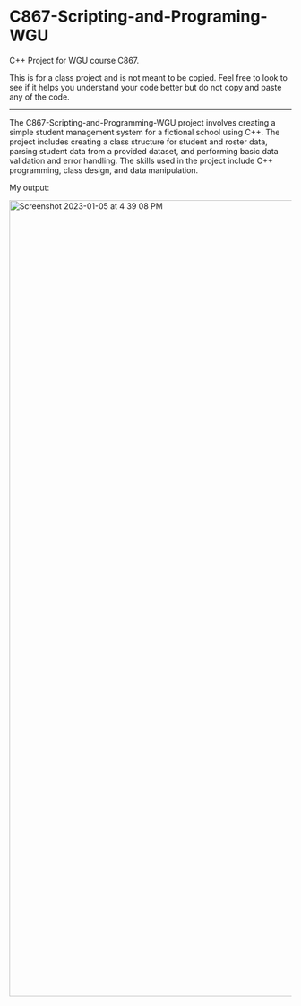 # C867-Scripting-and-Programing-WGU

C++ Project for WGU course C867. 

This is for a class project and is not meant to be copied. Feel free to look to see if it helps you understand your code better but do not copy and paste any of the code. 

***

The C867-Scripting-and-Programming-WGU project involves creating a simple student management system for a fictional school using C++. The project includes creating a class structure for student and roster data, parsing student data from a provided dataset, and performing basic data validation and error handling. The skills used in the project include C++ programming, class design, and data manipulation.

My output:

<img width="1421" alt="Screenshot 2023-01-05 at 4 39 08 PM" src="https://user-images.githubusercontent.com/111329424/210893857-95b13ca7-1193-4325-b0aa-d16c9f44afef.png">

